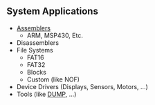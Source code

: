 
## System Applications

- [Assemblers](Assemblers)  
  - ARM, MSP430, Etc.
- Disassemblers
- File Systems
  - FAT16
  - FAT32
  - Blocks
  - Custom (like NOF)
- Device Drivers (Displays, Sensors, Motors, ...)
- Tools (like [DUMP](dump), ...)



